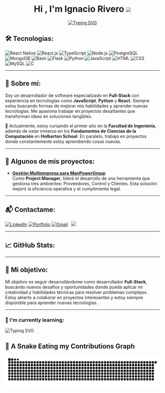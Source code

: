 <h1 align="center">Hi , I'm  Ignacio Rivero <img src="https://media.giphy.com/media/hvRJCLFzcasrR4ia7z/giphy.gif" width="35"></h1>
<p align="center">
   <a href="https://github.com/DenverCoder1/readme-typing-svg">
    <img src="https://readme-typing-svg.herokuapp.com?font=Time+New+Roman&color=%23C8BE25&size=35&center=true&vCenter=true&width=600&height=100&lines=Full-Stack+Developer" alt="Typing SVG">
  </a>
</p>


## 🛠 Tecnologías:
![React Native](https://img.shields.io/badge/React_Native-20232A?style=for-the-badge&logo=react&logoColor=61DAFB)
![React.js](https://img.shields.io/badge/React.js-20232A?style=for-the-badge&logo=react&logoColor=61DAFB)
![TypeScript](https://img.shields.io/badge/TypeScript-007ACC?style=for-the-badge&logo=typescript&logoColor=white)
![Node.js](https://img.shields.io/badge/Node.js-339933?style=for-the-badge&logo=nodedotjs&logoColor=white)
![PostgreSQL](https://img.shields.io/badge/PostgreSQL-316192?style=for-the-badge&logo=postgresql&logoColor=white)
![MongoDB](https://img.shields.io/badge/MongoDB-47A248?style=for-the-badge&logo=mongodb&logoColor=white)
![Bash](https://img.shields.io/badge/Bash-4EAA25?style=for-the-badge&logo=gnubash&logoColor=white)
![Flask](https://img.shields.io/badge/Flask-000000?style=for-the-badge&logo=flask&logoColor=white)
![Python](https://img.shields.io/badge/Python-FFD43B?style=for-the-badge&logo=python&logoColor=blue)
![JavaScript](https://img.shields.io/badge/JavaScript-323330?style=for-the-badge&logo=javascript&logoColor=F7DF1E)
![HTML](https://img.shields.io/badge/HTML5-E34F26?style=for-the-badge&logo=html5&logoColor=white)
![CSS](https://img.shields.io/badge/CSS-1572B6?style=for-the-badge&logo=css3&logoColor=white)
![MySQL](https://img.shields.io/badge/MySQL-005C84?style=for-the-badge&logo=mysql&logoColor=white)
![C](https://img.shields.io/badge/c-%2300599C.svg?style=for-the-badge&logo=c&logoColor=white)


---

## 💼 Sobre mí:
Soy un desarrollador de software especializado en **Full-Stack** con experiencia en tecnologías como **JavaScript**, **Python** y **React**. Siempre estoy buscando formas de mejorar mis habilidades y aprender nuevas tecnologías. 
Me apasiona trabajar en proyectos desafiantes que transforman ideas en soluciones tangibles.

📝 Actualmente, estoy cursando el primer año en la **Facultad de Ingeniería**, además de estar inmerso en los **Fundamentos de Ciencias de la Computación** en **Holberton School**. En paralelo, trabajo en proyectos donde constantemente estoy aprendiendo cosas nuevas.

---

## 🚀 Algunos de mis proyectos:
- **[Gestión Multiempresa para ManPowerGroup](https://github.com/RelIT-Project/Final_Project_Experis)**  
  Como **Project Manager**, lideré el desarrollo de una herramienta que gestiona tres ambientes: Proveedores, Control y Clientes. Esta solución mejoró la eficiencia operativa y el cumplimiento legal.
  
---

## 📬 Contactame:

[![LinkedIn](https://img.shields.io/badge/LinkedIn-0A66C2?style=for-the-badge&logo=linkedin&logoColor=white)](https://www.linkedin.com/in/riveroignacio/)
[![Portfolio](https://img.shields.io/badge/Portafolio_Web-FF5722?style=for-the-badge&logo=web&logoColor=white)](https://tuportafolio.com)
[![Gmail](https://img.shields.io/badge/Email-D14836?style=for-the-badge&logo=gmail&logoColor=white)](mailto:ignaciorivero31@gmail.com)
&ensp;[<img src="https://img.shields.io/badge/Instagram-%23E4405F.svg?style=for-the-badge&logo=Instagram&logoColor=white" />](https://www.instagram.com/rivero04/)


---

## 📈 GitHub Stats:



---

## 🎯 Mi objetivo:
Mi objetivo es seguir desarrollándome como desarrollador **Full-Stack**, buscando nuevos desafíos y oportunidades donde pueda aplicar mi creatividad y habilidades técnicas para resolver problemas complejos.
Estoy abierto a colaborar en proyectos interesantes y estoy siempre disponible para aprender nuevas tecnologías.

---

### 🌱 I'm currently learning:
![Typing SVG](https://readme-typing-svg.herokuapp.com?font=Fira+Code&size=18&duration=2000&pause=1000&color=0AF7E3&width=435&lines=Perfeccionando+React%2C+TypeScript)

## 🐍 A Snake Eating my Contributions Graph
	
<p align = "center">
	<img src = "https://github.com/7oSkaaa/7oSkaaa/blob/output/github-contribution-grid-snake.svg?" alt = "Snake Game"/>
</p>

